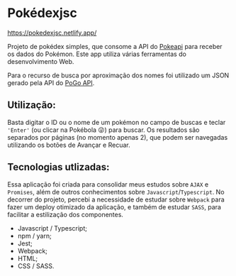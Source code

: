 # Pokédexjsc

https://pokedexjsc.netlify.app/

Projeto de pokédex simples, que consome a API do [Pokeapi](https://github.com/PokeAPI/pokeapi) para receber os dados do Pokémon. Este app utiliza várias ferramentas do desenvolvimento Web.

Para o recurso de busca por aproximação dos nomes foi utilizado um JSON gerado pela API do [PoGo API](https://pogoapi.net/documentation/).

## Utilização:

Basta digitar o ID ou o nome de um pokémon no campo de buscas e teclar `'Enter'` (ou clicar na Pokébola 😜) para buscar.
Os resultados são separados por páginas (no momento apenas 2), que podem ser navegadas utilizando os botões de Avançar e Recuar.

## Tecnologias utlizadas:

Essa aplicação foi criada para consolidar meus estudos sobre `AJAX` e `Promises`, além de outros conhecimentos sobre `Javascript`/`Typescript`. No decorrer do projeto, percebi a necessidade de estudar sobre `Webpack` para fazer um deploy otimizado da aplicação, e também de estudar `SASS`, para facilitar a estilização dos componentes.

- Javascript / Typescript;
- npm / yarn;
- Jest;
- Webpack;
- HTML;
- CSS / SASS.
